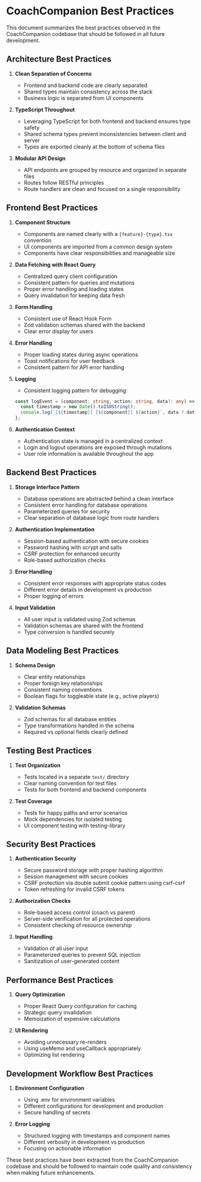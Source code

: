 # CoachCompanion Best Practices

This document summarizes the best practices observed in the CoachCompanion codebase that should be followed in all future development.

## Architecture Best Practices

1. **Clean Separation of Concerns**
   - Frontend and backend code are clearly separated
   - Shared types maintain consistency across the stack
   - Business logic is separated from UI components

2. **TypeScript Throughout**
   - Leveraging TypeScript for both frontend and backend ensures type safety
   - Shared schema types prevent inconsistencies between client and server
   - Types are exported cleanly at the bottom of schema files

3. **Modular API Design**
   - API endpoints are grouped by resource and organized in separate files
   - Routes follow RESTful principles
   - Route handlers are clean and focused on a single responsibility

## Frontend Best Practices

1. **Component Structure**
   - Components are named clearly with a `{feature}-{type}.tsx` convention
   - UI components are imported from a common design system
   - Components have clear responsibilities and manageable size

2. **Data Fetching with React Query**
   - Centralized query client configuration
   - Consistent pattern for queries and mutations
   - Proper error handling and loading states
   - Query invalidation for keeping data fresh

3. **Form Handling**
   - Consistent use of React Hook Form
   - Zod validation schemas shared with the backend
   - Clear error display for users

4. **Error Handling**
   - Proper loading states during async operations
   - Toast notifications for user feedback
   - Consistent pattern for API error handling

5. **Logging**
   - Consistent logging pattern for debugging:
   ```typescript
   const logEvent = (component: string, action: string, data?: any) => {
     const timestamp = new Date().toISOString();
     console.log(`[${timestamp}] [${component}] ${action}`, data ? data : '');
   };
   ```

6. **Authentication Context**
   - Authentication state is managed in a centralized context
   - Login and logout operations are exposed through mutations
   - User role information is available throughout the app

## Backend Best Practices

1. **Storage Interface Pattern**
   - Database operations are abstracted behind a clean interface
   - Consistent error handling for database operations
   - Parameterized queries for security
   - Clear separation of database logic from route handlers

2. **Authentication Implementation**
   - Session-based authentication with secure cookies
   - Password hashing with scrypt and salts
   - CSRF protection for enhanced security
   - Role-based authorization checks

3. **Error Handling**
   - Consistent error responses with appropriate status codes
   - Different error details in development vs production
   - Proper logging of errors

4. **Input Validation**
   - All user input is validated using Zod schemas
   - Validation schemas are shared with the frontend
   - Type conversion is handled securely

## Data Modeling Best Practices

1. **Schema Design**
   - Clear entity relationships
   - Proper foreign key relationships
   - Consistent naming conventions
   - Boolean flags for toggleable state (e.g., active players)

2. **Validation Schemas**
   - Zod schemas for all database entities
   - Type transformations handled in the schema
   - Required vs optional fields clearly defined

## Testing Best Practices

1. **Test Organization**
   - Tests located in a separate `test/` directory
   - Clear naming convention for test files
   - Tests for both frontend and backend components

2. **Test Coverage**
   - Tests for happy paths and error scenarios
   - Mock dependencies for isolated testing
   - UI component testing with testing-library

## Security Best Practices

1. **Authentication Security**
   - Secure password storage with proper hashing algorithm
   - Session management with secure cookies
   - CSRF protection via double submit cookie pattern using csrf-csrf
   - Token refreshing for invalid CSRF tokens

2. **Authorization Checks**
   - Role-based access control (coach vs parent)
   - Server-side verification for all protected operations
   - Consistent checking of resource ownership

3. **Input Handling**
   - Validation of all user input
   - Parameterized queries to prevent SQL injection
   - Sanitization of user-generated content

## Performance Best Practices

1. **Query Optimization**
   - Proper React Query configuration for caching
   - Strategic query invalidation
   - Memoization of expensive calculations

2. **UI Rendering**
   - Avoiding unnecessary re-renders
   - Using useMemo and useCallback appropriately
   - Optimizing list rendering

## Development Workflow Best Practices

1. **Environment Configuration**
   - Using .env for environment variables
   - Different configurations for development and production
   - Secure handling of secrets

2. **Error Logging**
   - Structured logging with timestamps and component names
   - Different verbosity in development vs production
   - Focusing on actionable information

These best practices have been extracted from the CoachCompanion codebase and should be followed to maintain code quality and consistency when making future enhancements. 